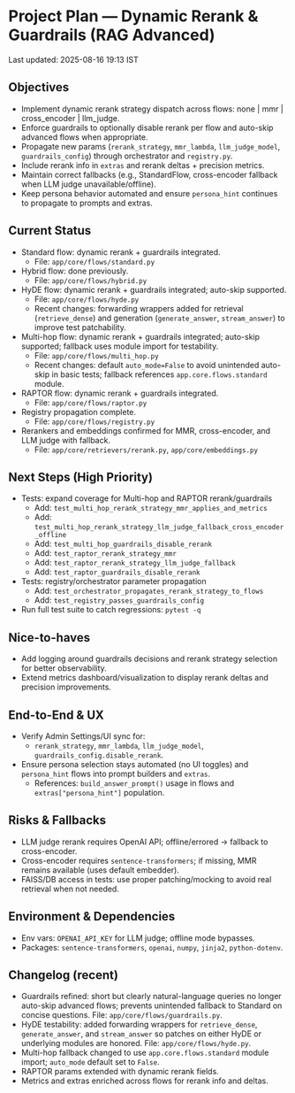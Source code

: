 # Project Plan — Dynamic Rerank & Guardrails (RAG Advanced)

Last updated: 2025-08-16 19:13 IST

## Objectives
- Implement dynamic rerank strategy dispatch across flows: none | mmr | cross_encoder | llm_judge.
- Enforce guardrails to optionally disable rerank per flow and auto-skip advanced flows when appropriate.
- Propagate new params (`rerank_strategy`, `mmr_lambda`, `llm_judge_model`, `guardrails_config`) through orchestrator and `registry.py`.
- Include rerank info in `extras` and rerank deltas + precision metrics.
- Maintain correct fallbacks (e.g., StandardFlow, cross-encoder fallback when LLM judge unavailable/offline).
- Keep persona behavior automated and ensure `persona_hint` continues to propagate to prompts and extras.

## Current Status
- Standard flow: dynamic rerank + guardrails integrated.
  - File: `app/core/flows/standard.py`
- Hybrid flow: done previously.
  - File: `app/core/flows/hybrid.py`
- HyDE flow: dynamic rerank + guardrails integrated; auto-skip supported.
  - File: `app/core/flows/hyde.py`
  - Recent changes: forwarding wrappers added for retrieval (`retrieve_dense`) and generation (`generate_answer`, `stream_answer`) to improve test patchability.
- Multi-hop flow: dynamic rerank + guardrails integrated; auto-skip supported; fallback uses module import for testability.
  - File: `app/core/flows/multi_hop.py`
  - Recent changes: default `auto_mode=False` to avoid unintended auto-skip in basic tests; fallback references `app.core.flows.standard` module.
- RAPTOR flow: dynamic rerank + guardrails integrated.
  - File: `app/core/flows/raptor.py`
- Registry propagation complete.
  - File: `app/core/flows/registry.py`
- Rerankers and embeddings confirmed for MMR, cross-encoder, and LLM judge with fallback.
  - File: `app/core/retrievers/rerank.py`, `app/core/embeddings.py`

## Next Steps (High Priority)
- Tests: expand coverage for Multi-hop and RAPTOR rerank/guardrails
  - Add: `test_multi_hop_rerank_strategy_mmr_applies_and_metrics`
  - Add: `test_multi_hop_rerank_strategy_llm_judge_fallback_cross_encoder_offline`
  - Add: `test_multi_hop_guardrails_disable_rerank`
  - Add: `test_raptor_rerank_strategy_mmr`
  - Add: `test_raptor_rerank_strategy_llm_judge_fallback`
  - Add: `test_raptor_guardrails_disable_rerank`
- Tests: registry/orchestrator parameter propagation
  - Add: `test_orchestrator_propagates_rerank_strategy_to_flows`
  - Add: `test_registry_passes_guardrails_config`
- Run full test suite to catch regressions: `pytest -q`

## Nice-to-haves
- Add logging around guardrails decisions and rerank strategy selection for better observability.
- Extend metrics dashboard/visualization to display rerank deltas and precision improvements.

## End-to-End & UX
- Verify Admin Settings/UI sync for:
  - `rerank_strategy`, `mmr_lambda`, `llm_judge_model`, `guardrails_config.disable_rerank`.
- Ensure persona selection stays automated (no UI toggles) and `persona_hint` flows into prompt builders and `extras`.
  - References: `build_answer_prompt()` usage in flows and `extras["persona_hint"]` population.

## Risks & Fallbacks
- LLM judge rerank requires OpenAI API; offline/errored -> fallback to cross-encoder.
- Cross-encoder requires `sentence-transformers`; if missing, MMR remains available (uses default embedder).
- FAISS/DB access in tests: use proper patching/mocking to avoid real retrieval when not needed.

## Environment & Dependencies
- Env vars: `OPENAI_API_KEY` for LLM judge; offline mode bypasses.
- Packages: `sentence-transformers`, `openai`, `numpy`, `jinja2`, `python-dotenv`.

## Changelog (recent)
- Guardrails refined: short but clearly natural-language queries no longer auto-skip advanced flows; prevents unintended fallback to Standard on concise questions. File: `app/core/flows/guardrails.py`.
- HyDE testability: added forwarding wrappers for `retrieve_dense`, `generate_answer`, and `stream_answer` so patches on either HyDE or underlying modules are honored. File: `app/core/flows/hyde.py`.
- Multi-hop fallback changed to use `app.core.flows.standard` module import; `auto_mode` default set to `False`.
- RAPTOR params extended with dynamic rerank fields.
- Metrics and extras enriched across flows for rerank info and deltas.
